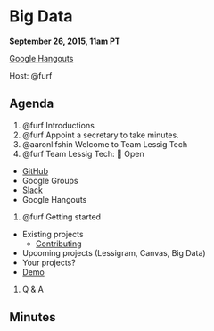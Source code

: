 # Big Data

**September 26, 2015, 11am PT**

[Google Hangouts](https://plus.google.com/hangouts/_/lessigforpresident.com/wake-up)

Host: @furf

## Agenda

1. @furf Introductions
1. @furf Appoint a secretary to take minutes.
1. @aaronlifshin Welcome to Team Lessig Tech
1. @furf Team Lessig Tech: :100: Open
  * [GitHub](https://github.com/Lessig2016/Lessig2016.github.io)
  * Google Groups
  * [Slack](https://teamlessigtech.slack.com/)
  * Google Hangouts
1. @furf Getting started
  * Existing projects
    * [Contributing](https://github.com/Lessig2016/Lessig2016.github.io/blob/master/CONTRIBUTING.md)
  * Upcoming projects (Lessigram, Canvas, Big Data)
  * Your projects?
  * [Demo](https://www.youtube.com/watch?v=7FManMOaCy8)
1. Q & A

## Minutes
